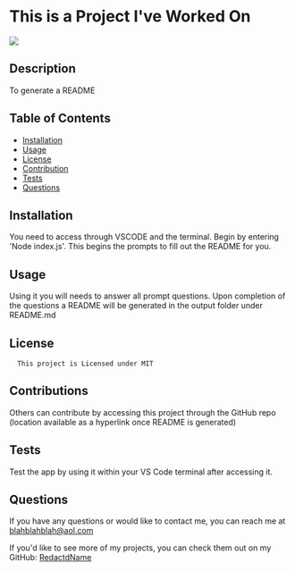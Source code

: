 # This is a Project I've Worked On 

  <img src="https://img.shields.io/badge/license-MIT-purple.svg">

  ## Description
To generate a  README

  ## Table of Contents
  * [Installation](#installation)
  * [Usage](#usage)
  * [License](#license)
  * [Contribution](#contribution)
  * [Tests](#tests)
  * [Questions](#questions)
  

  ## Installation
  You need to access through VSCODE and the terminal. Begin by entering 'Node index.js'. This begins the prompts to fill out the README for you.


## Usage
Using it you will needs to answer all prompt questions. Upon completion of the questions a README will be generated in the output folder under README.md

## License
      
      This project is Licensed under MIT

## Contributions
Others can contribute by accessing this project through the GitHub repo (location available as a hyperlink once README is generated)

## Tests
Test the app by using it within your VS Code terminal after accessing it.

## Questions
If you have any questions or would like to contact me, you can reach me at [blahblahblah@aol.com ](mailto:blahblahblah@aol.com )

If you'd like to see more of my projects, you can check them out on my GitHub: [RedactdName](https://github.com/RedactdName)

